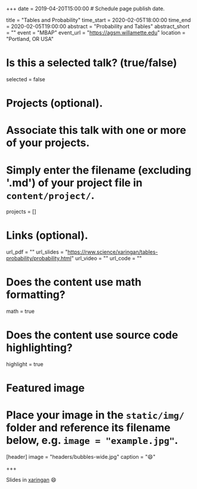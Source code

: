 +++
date = 2019-04-20T15:00:00  # Schedule page publish date.

title = "Tables and Probability"
time_start = 2020-02-05T18:00:00
time_end = 2020-02-05T19:00:00
abstract = "Probability and Tables"
abstract_short = ""
event = "MBAP"
event_url = "https://agsm.willamette.edu"
location = "Portland, OR USA"

# Is this a selected talk? (true/false)
selected = false

# Projects (optional).
#   Associate this talk with one or more of your projects.
#   Simply enter the filename (excluding '.md') of your project file in `content/project/`.
projects = []

# Links (optional).
url_pdf = ""
url_slides = "https://rww.science/xaringan/tables-probability/probability.html"
url_video = ""
url_code = ""

# Does the content use math formatting?
math = true

# Does the content use source code highlighting?
highlight = true

# Featured image
# Place your image in the `static/img/` folder and reference its filename below, e.g. `image = "example.jpg"`.
[header]
image = "headers/bubbles-wide.jpg"
caption = ":smile:"

+++

Slides in [xaringan](https://rww.science/xaringan/tables-probability/probability.html) :smile:

